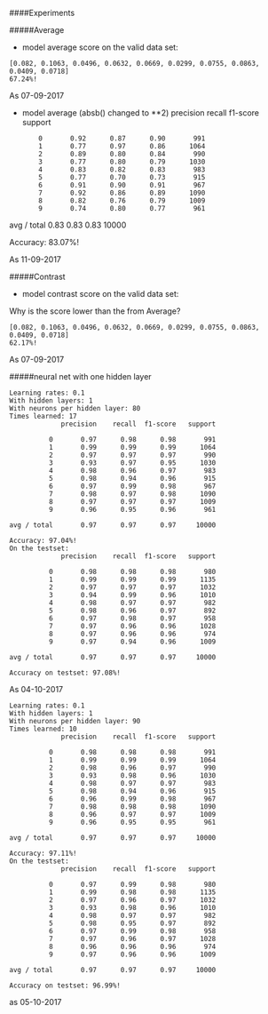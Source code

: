 ####Experiments

#####Average
- model average score on the valid data set: 
```
[0.082, 0.1063, 0.0496, 0.0632, 0.0669, 0.0299, 0.0755, 0.0863, 0.0409, 0.0718]
67.24%!
```
As 07-09-2017
- model average (absb() changed to **2)
             precision    recall  f1-score   support

          0       0.92      0.87      0.90       991
          1       0.77      0.97      0.86      1064
          2       0.89      0.80      0.84       990
          3       0.77      0.80      0.79      1030
          4       0.83      0.82      0.83       983
          5       0.77      0.70      0.73       915
          6       0.91      0.90      0.91       967
          7       0.92      0.86      0.89      1090
          8       0.82      0.76      0.79      1009
          9       0.74      0.80      0.77       961

avg / total       0.83      0.83      0.83     10000

Accuracy: 83.07%!

As 11-09-2017

#####Contrast
- model contrast score on the valid data set:

Why is the score lower than the from Average? 
```
[0.082, 0.1063, 0.0496, 0.0632, 0.0669, 0.0299, 0.0755, 0.0863, 0.0409, 0.0718]
62.17%!
```
As 07-09-2017


#####neural net with one hidden layer
```
Learning rates: 0.1
With hidden layers: 1
With neurons per hidden layer: 80
Times learned: 17
             precision    recall  f1-score   support

          0       0.97      0.98      0.98       991
          1       0.99      0.99      0.99      1064
          2       0.97      0.97      0.97       990
          3       0.93      0.97      0.95      1030
          4       0.98      0.96      0.97       983
          5       0.98      0.94      0.96       915
          6       0.97      0.99      0.98       967
          7       0.98      0.97      0.98      1090
          8       0.97      0.97      0.97      1009
          9       0.96      0.95      0.96       961

avg / total       0.97      0.97      0.97     10000

Accuracy: 97.04%!
On the testset:
             precision    recall  f1-score   support

          0       0.98      0.98      0.98       980
          1       0.99      0.99      0.99      1135
          2       0.97      0.97      0.97      1032
          3       0.94      0.99      0.96      1010
          4       0.98      0.97      0.97       982
          5       0.98      0.96      0.97       892
          6       0.97      0.98      0.97       958
          7       0.97      0.96      0.96      1028
          8       0.97      0.96      0.96       974
          9       0.97      0.94      0.96      1009

avg / total       0.97      0.97      0.97     10000

Accuracy on testset: 97.08%!
```
As 04-10-2017

```
Learning rates: 0.1
With hidden layers: 1
With neurons per hidden layer: 90
Times learned: 10
             precision    recall  f1-score   support

          0       0.98      0.98      0.98       991
          1       0.99      0.99      0.99      1064
          2       0.98      0.96      0.97       990
          3       0.93      0.98      0.96      1030
          4       0.98      0.97      0.97       983
          5       0.98      0.94      0.96       915
          6       0.96      0.99      0.98       967
          7       0.98      0.98      0.98      1090
          8       0.96      0.97      0.97      1009
          9       0.96      0.95      0.95       961

avg / total       0.97      0.97      0.97     10000

Accuracy: 97.11%!
On the testset:
             precision    recall  f1-score   support

          0       0.97      0.99      0.98       980
          1       0.99      0.98      0.98      1135
          2       0.97      0.96      0.97      1032
          3       0.93      0.98      0.96      1010
          4       0.98      0.97      0.97       982
          5       0.98      0.95      0.97       892
          6       0.97      0.99      0.98       958
          7       0.97      0.96      0.97      1028
          8       0.96      0.96      0.96       974
          9       0.97      0.96      0.96      1009

avg / total       0.97      0.97      0.97     10000

Accuracy on testset: 96.99%!

```
as 05-10-2017